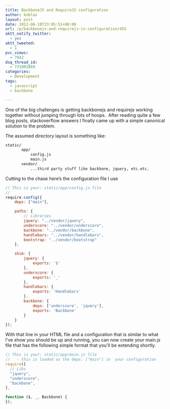 ```yaml
---
title: BackboneJS and RequireJS configuration
author: koblas
layout: post
date: 2012-06-18T23:05:51+00:00
url: /p/backbonejs-and-requirejs-in-configuration/455
aktt_notify_twitter:
  - yes
aktt_tweeted:
  - 1
pvc_views:
  - 7942
dsq_thread_id:
  - 731802869
categories:
  - Development
tags:
  - javascript
  - backbone

---
```

One of the big challenges is getting backbonejs and requirejs working together without jumping through lots of hoops.  After reading quite a few blog posts, stackoverflow answers I finally came up with a simple canonical solution to the problem.

The assumed directory layout is something like:

```bash
static/
       app/
           config.js
           main.js
       vendor/
           ...third party stuff like backbone, jquery, etc.etc.
```

Cutting to the chase here&#8217;s the configuration file I use

```javascript
// This is your: static/app/config.js file
//
require.config({
    deps: ["main"],

    paths: {
        // Libraries
        jquery: "../vendor/jquery",
        underscore: "../vendor/underscore",
        backbone: "../vendor/backbone",
        handlebars: "../vendor/handlebars",
        bootstrap: "../vendor/bootstrap"
    },

    shim: {
        jquery: {
            exports: '$'
        },
        underscore: {
            exports: '_'
        },
        handlebars: {
            exports: 'Handlebars'
        },
        backbone: {
            deps: ['underscore', 'jquery'],
            exports: 'Backbone'
        }
    }
});
```

With that line in your HTML file and a configuration that is similar to what I've show you should be up and running, you can now create your main.js file that has the following simple format that you'll be extending shortly.

```javascript
// This is your: static/app/main.js file
//   - this is loaded as the deps: ["main"] in  your configuration
require([
  // Libs
  "jquery",
  "underscore",
  "backbone",
],

function ($, _, Backbone) {
});
```
